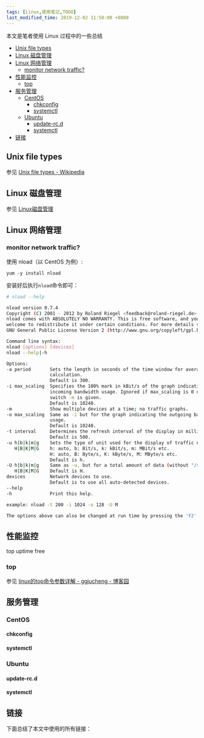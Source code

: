 ```yaml
---
tags: [Linux,使用笔记,TODO]
last_modified_time: 2019-12-02 11:50:08 +0800
---
```


本文是笔者使用 Linux 过程中的一些总结

<p id="markdown-toc"></p>
<!-- vim-markdown-toc GFM -->

* [Unix file types](#unix-file-types)
* [Linux 磁盘管理](#linux-磁盘管理)
* [Linux 网络管理](#linux-网络管理)
  * [monitor network traffic?](#monitor-network-traffic)
* [性能监控](#性能监控)
  * [top](#top)
* [服务管理](#服务管理)
  * [CentOS](#centos)
    * [chkconfig](#chkconfig)
    * [systemctl](#systemctl)
  * [Ubuntu](#ubuntu)
    * [update-rc.d](#update-rcd)
    * [systemctl](#systemctl-1)
* [链接](#链接)

<!-- vim-markdown-toc -->

## Unix file types
参见 [Unix file types - Wikipedia](https://en.wikipedia.org/wiki/Unix_file_types)

## Linux 磁盘管理

参见 [Linux磁盘管理](https://wsxq2.55555.io/blog/2019/03/19/Linux磁盘管理)

## Linux 网络管理
### monitor network traffic?
使用 nload（以 CentOS 为例）:

```
yum -y install nload
```

安装好后执行`nload`命令即可：
```bash
# nload --help

nload version 0.7.4
Copyright (C) 2001 - 2012 by Roland Riegel <feedback@roland-riegel.de>
nload comes with ABSOLUTELY NO WARRANTY. This is free software, and you are
welcome to redistribute it under certain conditions. For more details see the
GNU General Public License Version 2 (http://www.gnu.org/copyleft/gpl.html).

Command line syntax:
nload [options] [devices]
nload --help|-h

Options:
-a period       Sets the length in seconds of the time window for average
                calculation.
                Default is 300.
-i max_scaling  Specifies the 100% mark in kBit/s of the graph indicating the
                incoming bandwidth usage. Ignored if max_scaling is 0 or the
                switch -m is given.
                Default is 10240.
-m              Show multiple devices at a time; no traffic graphs.
-o max_scaling  Same as -i but for the graph indicating the outgoing bandwidth
                usage.
                Default is 10240.
-t interval     Determines the refresh interval of the display in milliseconds.
                Default is 500.
-u h|b|k|m|g    Sets the type of unit used for the display of traffic numbers.
   H|B|K|M|G    h: auto, b: Bit/s, k: kBit/s, m: MBit/s etc.
                H: auto, B: Byte/s, K: kByte/s, M: MByte/s etc.
                Default is h.
-U h|b|k|m|g    Same as -u, but for a total amount of data (without "/s").
   H|B|K|M|G    Default is H.
devices         Network devices to use.
                Default is to use all auto-detected devices.
--help
-h              Print this help.

example: nload -t 200 -i 1024 -o 128 -U M

The options above can also be changed at run time by pressing the 'F2' key.
```

## 性能监控
top uptime free

### top
参见 [linux的top命令参数详解 - ggjucheng - 博客园](https://www.cnblogs.com/ggjucheng/archive/2012/01/08/2316399.html)


## 服务管理
### CentOS
#### chkconfig
#### systemctl

### Ubuntu
#### update-rc.d
#### systemctl

## 链接
下面总结了本文中使用的所有链接：

<!-- link start -->

<!-- link end -->
